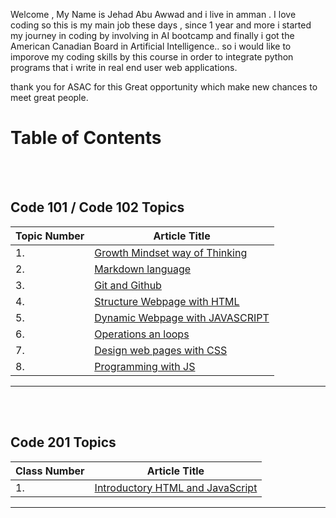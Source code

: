 Welcome , My Name is Jehad Abu Awwad and i live in amman .
I love coding so this is my main job these days , since 1 year and more i started my journey in coding by involving in AI bootcamp and finally i got the American Canadian Board in
Artificial Intelligence.. so i would like to imporove my coding skills by this course in order to integrate python programs that i write in real end user web applications.

thank you for ASAC for this Great opportunity which make new chances to meet great people.

# Table of Contents

<br></br>

## Code 101 / Code 102 Topics
|  Topic Number  | Article Title |
| ------------- | ------------- |
| 1.  | [Growth Mindset way of Thinking](https://jehadabuawwad.github.io/reading-notes/Lab01b)  |
| 2.  | [Markdown language](https://jehadabuawwad.github.io/reading-notes/read01)  |
| 3.  | [Git and Github](https://jehadabuawwad.github.io/reading-notes/read02)  |
| 4.  | [Structure Webpage with HTML](https://jehadabuawwad.github.io/reading-notes/read03)  |
| 5.  | [Dynamic Webpage with JAVASCRIPT](https://jehadabuawwad.github.io/reading-notes/read04)  |
| 6.  | [Operations an loops](https://jehadabuawwad.github.io/reading-notes/read05)  |
| 7.  | [Design web pages with CSS](https://jehadabuawwad.github.io/reading-notes/read06)  |
| 8.  | [Programming with JS](https://jehadabuawwad.github.io/reading-notes/read07)  

___

<br></br>

## Code 201 Topics
|  Class Number  | Article Title |
| ------------- | ------------- |
| 1.  | [Introductory HTML and JavaScript](https://jehadabuawwad.github.io/reading-notes/class-01)  |

___

<br></br>